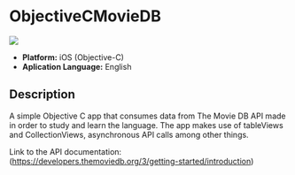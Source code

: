 # ObjectiveCMovieDB

![](https://badgen.net/badge/iOS/Objective-C/orange)

* **Platform:** iOS (Objective-C)
* **Aplication Language:** English

## Description
A simple Objective C app that consumes data from The Movie DB API made in order to study and learn the language. The app makes use of tableViews and CollectionViews, asynchronous API calls among other things.

Link to the API documentation: (https://developers.themoviedb.org/3/getting-started/introduction)
